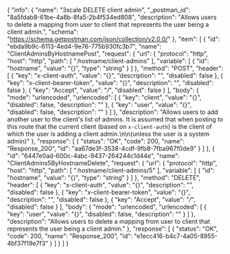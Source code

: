 {
  "info": {
    "name": "3scale DELETE client admin",
    "_postman_id": "8a5fdab8-61be-4a8b-8fa5-2b4f534ed808",
    "description": "Allows users to delete a mapping from user to client that represents the user being a client admin.",
    "schema": "https://schema.getpostman.com/json/collection/v2.0.0/"
  },
  "item": [
    {
      "id": "ebda9b9c-6113-4ed4-9e76-775b930fc3b7",
      "name": "ClientAdminsByHostnamePost",
      "request": {
        "url": {
          "protocol": "http",
          "host": "http",
          "path": [
            ":hostname/client-admins"
          ],
          "variable": [
            {
              "id": "hostname",
              "value": "{}",
              "type": "string"
            }
          ]
        },
        "method": "POST",
        "header": [
          {
            "key": "x-client-auth",
            "value": "{}",
            "description": "",
            "disabled": false
          },
          {
            "key": "x-client-bearer-token",
            "value": "{}",
            "description": "",
            "disabled": false
          },
          {
            "key": "Accept",
            "value": "*/*",
            "disabled": false
          }
        ],
        "body": {
          "mode": "urlencoded",
          "urlencoded": [
            {
              "key": "client",
              "value": "{}",
              "disabled": false,
              "description": ""
            },
            {
              "key": "user",
              "value": "{}",
              "disabled": false,
              "description": ""
            }
          ]
        },
        "description": "Allows users to add another user to the client's list of admins. It is assumed that when posting to this route that the current client (based on `x-client-auth`) is the client of which the user is adding a client admin.\n\n(unless the user is a system admin)"
      },
      "response": [
        {
          "status": "OK",
          "code": 200,
          "name": "Response_200",
          "id": "aa67de3f-3538-4cdf-9fb8-7fba967f0de9"
        }
      ]
    },
    {
      "id": "6447e0ad-600c-4abc-9437-264244c1d44e",
      "name": "ClientAdmins5ByHostnameDelete",
      "request": {
        "url": {
          "protocol": "http",
          "host": "http",
          "path": [
            ":hostname/client-admins/5"
          ],
          "variable": [
            {
              "id": "hostname",
              "value": "{}",
              "type": "string"
            }
          ]
        },
        "method": "DELETE",
        "header": [
          {
            "key": "x-client-auth",
            "value": "{}",
            "description": "",
            "disabled": false
          },
          {
            "key": "x-client-bearer-token",
            "value": "{}",
            "description": "",
            "disabled": false
          },
          {
            "key": "Accept",
            "value": "*/*",
            "disabled": false
          }
        ],
        "body": {
          "mode": "urlencoded",
          "urlencoded": [
            {
              "key": "user",
              "value": "{}",
              "disabled": false,
              "description": ""
            }
          ]
        },
        "description": "Allows users to delete a mapping from user to client that represents the user being a client admin."
      },
      "response": [
        {
          "status": "OK",
          "code": 200,
          "name": "Response_200",
          "id": "e1ecc416-b4c7-4a05-8955-4bf37f19e7f3"
        }
      ]
    }
  ]
}